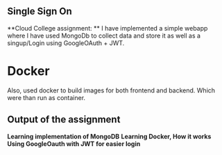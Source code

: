  ## Single Sign On
 **Cloud College assignment: **
 I have implemented a simple webapp where I have used MongoDb to collect data and store it as well as a singup/Login using GoogleOAuth + JWT. 
 # Docker
 Also, used docker to build images for both frontend and backend. Which were than run as container.

 ## Output of the assignment
 **Learning implementation of MongoDB**
 **Learning Docker, How it works**
 **Using GoogleOauth with JWT for easier login**
 
